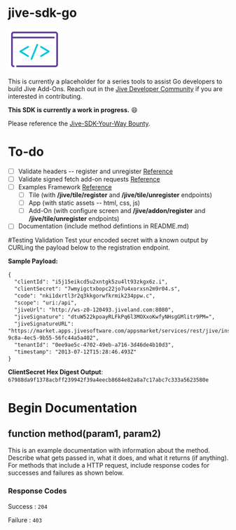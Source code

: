 # jive-sdk-go
![Alt](/dev_logo.png "Jive Developer Logo")

This is currently a placeholder for a series tools to assist Go developers to build Jive Add-Ons. Reach out in the [Jive Developer Community](community.jivesoftware.com/community/developer) if you are interested in contributing.

**This SDK is currently a work in progress.** :smile:

Please reference the [Jive-SDK-Your-Way Bounty](https://community.jivesoftware.com/community/developer/blog/2015/11/03/jive-sdk-your-way-contribute-an-sdk-and-get-paid).

# To-do
- [ ] Validate headers -- register and unregister [Reference](https://community.jivesoftware.com/docs/DOC-99941#jive_content_id_Ensure_Register_Calls_are_Coming_from_a_Genuine_Jive_Instance)
- [ ] Validate signed fetch add-on requests [Reference](https://community.jivesoftware.com/docs/DOC-156557)
- [ ] Examples Framework [Reference](https://community.jivesoftware.com/docs/DOC-99941)
  - [ ] Tile (with **/jive/tile/register** and **/jive/tile/unregister** endpoints)
  - [ ] App (with static assets -- html, css, js)
  - [ ] Add-On (with configure screen and **/jive/addon/register** and **/jive/tile/unregister** endpoints)
- [ ] Documentation (include method defintions in README.md)

#Testing Validation
Test your encoded secret with a known output by CURLing the payload below to the registration endpoint.
  
  **Sample Payload:**
```
{  
  "clientId": "i5j15eikcd5u2xntgk5zu4lt93zkgx6z.i",
  "clientSecret": "7wmyigctxbopc22jo7u4xorxsn2m9r04.s",
  "code": "nki1dxrtl3r2q3kkgorwfkrmik234ppw.c",
  "scope": "uri:/api",
  "jiveUrl": "http://ws-z0-120493.jiveland.com:8080",
  "jiveSignature": "dtuW522kpoayRLFkPq6l3MOXxoKwfyNHsgGMlitr9PM=",
  "jiveSignatureURL": "https://market.apps.jivesoftware.com/appsmarket/services/rest/jive/instance/validation/29c38d1a-9c8a-4ec5-9b55-56fc44a5a402",
  "tenantId": "0ee9ae5c-4702-49eb-a716-3d46de4b10d3",
  "timestamp": "2013-07-12T15:28:46.493Z"  
}
```

**ClientSecret Hex Digest Output**:
`67988da9f1378acbff239942f39a4eecb8684e82a8a7c17abc7c333a5623580e`


# Begin Documentation
## function method(param1, param2)
This is an example documentation with information about the method. Describe what gets passed in, what it does, and what it returns (if anything).
For methods that include a HTTP request, include response codes for successes and failures as shown below.

### Response Codes
Success : `204`

Failure : `403`